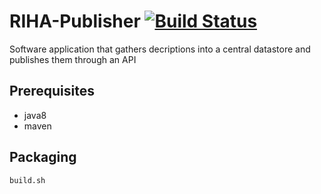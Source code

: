 # RIHA-Publisher [![Build Status](https://travis-ci.org/e-gov/RIHA-Publisher.svg?branch=master)](https://travis-ci.org/e-gov/RIHA-Publisher)

Software application that gathers decriptions into a central datastore and publishes them through an API

## Prerequisites
- java8
- maven

## Packaging
```
build.sh
```